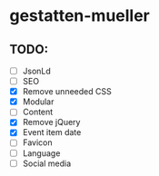 # gestatten-mueller

## TODO:

- [ ] JsonLd
- [ ] SEO
- [x] Remove unneeded CSS
- [x] Modular
- [ ] Content
- [x] Remove jQuery
- [x] Event item date
- [ ] Favicon
- [ ] Language
- [ ] Social media
